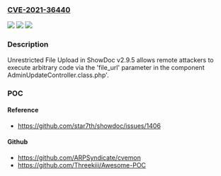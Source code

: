 ### [CVE-2021-36440](https://cve.mitre.org/cgi-bin/cvename.cgi?name=CVE-2021-36440)
![](https://img.shields.io/static/v1?label=Product&message=n%2Fa&color=blue)
![](https://img.shields.io/static/v1?label=Version&message=n%2Fa&color=blue)
![](https://img.shields.io/static/v1?label=Vulnerability&message=n%2Fa&color=brighgreen)

### Description

Unrestricted File Upload in ShowDoc v2.9.5 allows remote attackers to execute arbitrary code via the 'file_url' parameter in the component AdminUpdateController.class.php'.

### POC

#### Reference
- https://github.com/star7th/showdoc/issues/1406

#### Github
- https://github.com/ARPSyndicate/cvemon
- https://github.com/Threekiii/Awesome-POC

